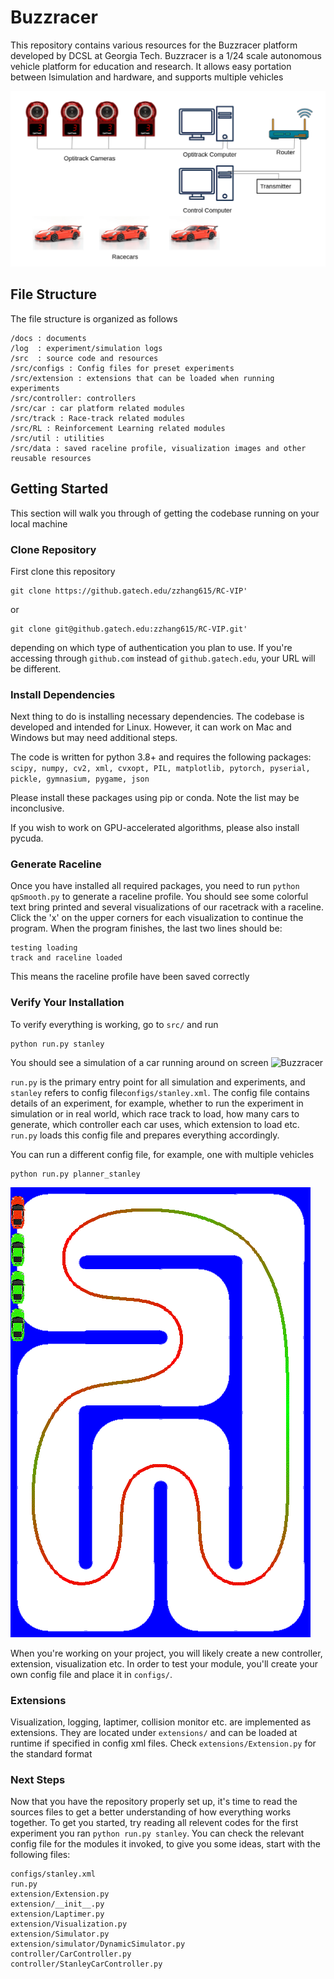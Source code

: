 # Buzzracer
This repository contains various resources for the Buzzracer platform developed by DCSL at Georgia Tech. Buzzracer is a 1/24 scale autonomous vehicle platform for education and research. It allows easy portation between lsimulation and hardware, and supports multiple vehicles

![Buzzracer](docs/topology.png)

## File Structure
The file structure is organized as follows

```
/docs : documents
/log  : experiment/simulation logs
/src  : source code and resources
/src/configs : Config files for preset experiments
/src/extension : extensions that can be loaded when running experiments
/src/controller: controllers
/src/car : car platform related modules
/src/track : Race-track related modules
/src/RL : Reinforcement Learning related modules
/src/util : utilities
/src/data : saved raceline profile, visualization images and other reusable resources
```

## Getting Started

This section will walk you through of getting the codebase running on your local machine

### Clone Repository

First clone this repository

```
git clone https://github.gatech.edu/zzhang615/RC-VIP'
```

or

```
git clone git@github.gatech.edu:zzhang615/RC-VIP.git'
```

depending on which type of authentication you plan to use. If you're accessing through `github.com` instead of `github.gatech.edu`, your URL will be different. 

### Install Dependencies

Next thing to do is installing necessary dependencies. The codebase is developed and intended for Linux. However, it can work on Mac and Windows but may need additional steps. 

The code is written for python 3.8+ and requires the following packages:
`scipy, numpy, cv2, xml, cvxopt, PIL, matplotlib, pytorch, pyserial, pickle, gymnasium, pygame, json`

Please install these packages using pip or conda. Note the list may be inconclusive.

If you wish to work on GPU-accelerated algorithms, please also install pycuda. 

### Generate Raceline

Once you have installed all required packages, you need to run `python qpSmooth.py` to generate a raceline profile. You should see some colorful text bring printed and several visualizations of our racetrack with a raceline. Click the 'x' on the upper corners for each visualization to continue the program. When the program finishes, the last two lines should be:

```
testing loading
track and raceline loaded
```

This means the raceline profile have been saved correctly

### Verify Your Installation

To verify everything is working, go to `src/` and run

```
python run.py stanley
```

You should see a simulation of a car running around on screen
![Buzzracer](docs/sample_sim.gif)


`run.py` is the primary entry point for all simulation and experiments, and `stanley` refers to config file`configs/stanley.xml`. The config file contains details of an experiment, for example,  whether to run the experiment in simulation or in real world, which race track to load, how many cars to generate, which controller each car uses, which extension to load etc. `run.py` loads this config file and prepares everything accordingly. 


You can run a different config file, for example, one with multiple vehicles

```
python run.py planner_stanley
```

![Buzzracer](docs/sample_sim_multi.gif)

When you're working on your project, you will likely create a new controller, extension, visualization etc. In order to test your module, you'll create your own config file and place it in `configs/`.

### Extensions

Visualization, logging, laptimer, collision monitor etc. are implemented as extensions. They are located under `extensions/` and can be loaded at runtime if specified in config xml files. Check `extensions/Extension.py` for the standard format

### Next Steps

Now that you have the repository properly set up, it's time to read the sources files to get a better understanding of how everything works together. To get you started, try reading all relevent codes for the first experiment you ran `python run.py stanley`. You can check the relevant config file for the modules it invoked, to give you some ideas, start with the following files:

```
configs/stanley.xml
run.py
extension/Extension.py
extension/__init__.py
extension/Laptimer.py
extension/Visualization.py
extension/Simulator.py
extension/simulator/DynamicSimulator.py
controller/CarController.py
controller/StanleyCarController.py
```

